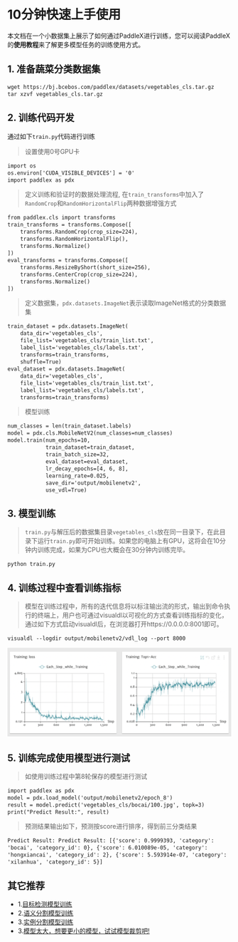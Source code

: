 # 10分钟快速上手使用

本文档在一个小数据集上展示了如何通过PaddleX进行训练，您可以阅读PaddleX的**使用教程**来了解更多模型任务的训练使用方式。

## 1. 准备蔬菜分类数据集
```
wget https://bj.bcebos.com/paddlex/datasets/vegetables_cls.tar.gz
tar xzvf vegetables_cls.tar.gz
```

## 2. 训练代码开发
通过如下`train.py`代码进行训练
> 设置使用0号GPU卡
```
import os
os.environ['CUDA_VISIBLE_DEVICES'] = '0'
import paddlex as pdx
```

> 定义训练和验证时的数据处理流程, 在`train_transforms`中加入了`RandomCrop`和`RandomHorizontalFlip`两种数据增强方式
```
from paddlex.cls import transforms
train_transforms = transforms.Compose([
    transforms.RandomCrop(crop_size=224),
    transforms.RandomHorizontalFlip(),
    transforms.Normalize()
])
eval_transforms = transforms.Compose([
    transforms.ResizeByShort(short_size=256),
    transforms.CenterCrop(crop_size=224),
    transforms.Normalize()
])
```

> 定义数据集，`pdx.datasets.ImageNet`表示读取ImageNet格式的分类数据集
```
train_dataset = pdx.datasets.ImageNet(
    data_dir='vegetables_cls',
    file_list='vegetables_cls/train_list.txt',
    label_list='vegetables_cls/labels.txt',
    transforms=train_transforms,
    shuffle=True)
eval_dataset = pdx.datasets.ImageNet(
    data_dir='vegetables_cls',
    file_list='vegetables_cls/train_list.txt',
    label_list='vegetables_cls/labels.txt',
    transforms=train_transforms)
```
> 模型训练

```
num_classes = len(train_dataset.labels)
model = pdx.cls.MobileNetV2(num_classes=num_classes)
model.train(num_epochs=10,
            train_dataset=train_dataset,
            train_batch_size=32,
            eval_dataset=eval_dataset,
            lr_decay_epochs=[4, 6, 8],
            learning_rate=0.025,
            save_dir='output/mobilenetv2',
            use_vdl=True)
```

## 3. 模型训练
> `train.py`与解压后的数据集目录`vegetables_cls`放在同一目录下，在此目录下运行`train.py`即可开始训练。如果您的电脑上有GPU，这将会在10分钟内训练完成，如果为CPU也大概会在30分钟内训练完毕。
```
python train.py
```
## 4. 训练过程中查看训练指标
> 模型在训练过程中，所有的迭代信息将以标注输出流的形式，输出到命令执行的终端上，用户也可通过visualdl以可视化的方式查看训练指标的变化，通过如下方式启动visualdl后，在浏览器打开https://0.0.0.0:8001即可。
```
visualdl --logdir output/mobilenetv2/vdl_log --port 8000
```
![](./images/vdl1.jpg)
## 5. 训练完成使用模型进行测试
> 如使用训练过程中第8轮保存的模型进行测试
```
import paddlex as pdx
model = pdx.load_model('output/mobilenetv2/epoch_8')
result = model.predict('vegetables_cls/bocai/100.jpg', topk=3)
print("Predict Result:", result)
```
> 预测结果输出如下，预测按score进行排序，得到前三分类结果
```
Predict Result: Predict Result: [{'score': 0.9999393, 'category': 'bocai', 'category_id': 0}, {'score': 6.010089e-05, 'category': 'hongxiancai', 'category_id': 2}, {'score': 5.593914e-07, 'category': 'xilanhua', 'category_id': 5}]
```

## 其它推荐
- 1.[目标检测模型训练](tutorials/train/detection.md)
- 2.[语义分割模型训练](tutorials/train/segmentation.md)
- 3.[实例分割模型训练](tutorials/train/instance_segmentation.md)
- 3.[模型太大，想要更小的模型，试试模型裁剪吧!](tutorials/compress/classification.md)
